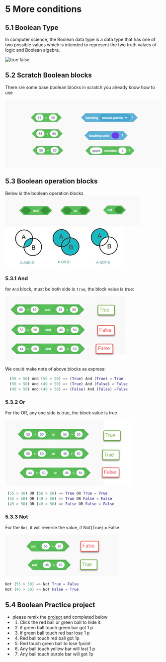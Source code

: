 # 5 More conditions

## 5.1 Boolean Type

In computer science, the Boolean data type is a data type that has one of two possible values which is intended to represent the two truth values of logic and Boolean algebra.

![true false](https://jdhitsolutions.com/blog/wp-content/uploads/2012/04/TrueFalse.png)


## 5.2 Scratch Boolean blocks

There sre some base boolean blocks in scratch you already know how to use

![boolean](./05-2-BooleanBlocks.png)

## 5.3 Boolean operation blocks

Below is the boolean operation blocks
![and or not](./05-3-BooleanOperationBlocks.png)
![and or not](./05-3.1_AndOrNot.png)

### 5.3.1 And

for `And` block, must be both side is `true`, the block value is true:

![and](./05-3.2_Andexample.png)

We could make note of above blocks as express:

```python
  (55 > 50) And (56 > 50) => (True) And (True) = True
  (55 > 50) And (49 > 50) => (True) And (False) = False
  (45 > 50) And (49 > 50) => (False) And (False) =False
```

### 5.3.2 Or

For the OR, any one side is true, the block value is true

![or](./05-3.3_OrExample.png)

```python
 (55 > 50) OR (56 > 50) => True OR True = True
 (55 > 50) OR (49 > 50) => True OR False = False
 (45 > 50) OR (49 > 50) => False OR False = False
```

### 5.3.3 Not

For the `Not`, it will reverse the value, if Not(True) = False

![not](./05-3.4_NotExample.png)

```python
Not (55 > 50) => Not True = False
Not (45 > 50) => Not False = True
```

## 5.4 Boolean Practice project

- please remix the [project](https://scratch.mit.edu/projects/437018711) and completed below
- 1. Click the red ball or green ball to hide it.
- 2. if green ball touch green bar got 1 p
- 3. if green ball touch red bar lose 1 p
- 4. Red  ball touch red ball got 1p
- 5. Red touch green ball to lose 1point
- 6. Any ball touch  yellow bar will lost 1 p
- 7.  Any ball touch purple bar will got 1p
  